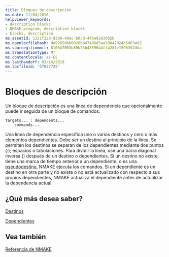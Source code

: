 ```yaml
---
title: Bloques de descripción
ms.date: 11/04/2016
helpviewer_keywords:
- description blocks
- NMAKE program, description blocks
- blocks, description
ms.assetid: 1321f228-d389-40ac-b0cd-4f6e9293602b
ms.openlocfilehash: da9265d6b0026bb47496d3aa58847824b5d634d2
ms.sourcegitcommit: 8105b7003b89b73b4359644ff4281e1595352dda
ms.translationtype: MT
ms.contentlocale: es-ES
ms.lasthandoff: 03/14/2019
ms.locfileid: "57827725"
---
```

# <a name="description-blocks"></a>Bloques de descripción

Un bloque de descripción es una línea de dependencia que opcionalmente puede ir seguida de un bloque de comandos:

```
targets... : dependents...
    commands...
```

Una línea de dependencia especifica uno o varios destinos y cero o más elementos dependientes. Debe ser un destino al principio de la línea. Se permiten los destinos se separan de los dependientes mediante dos puntos (:); espacios o tabulaciones. Para dividir la línea, use una barra diagonal inversa (\) después de un destino o dependientes. Si un destino no existe, tiene una marca de tiempo anterior a un dependiente, o es una [pseudodestino](pseudotargets.md), NMAKE ejecuta los comandos. Si un dependiente es un destino en otra parte y no existe o no está actualizado con respecto a sus propios dependientes, NMAKE actualiza el dependiente antes de actualizar la dependencia actual.

## <a name="what-do-you-want-to-know-more-about"></a>¿Qué más desea saber?

[Destinos](targets.md)

[Dependientes](dependents.md)

## <a name="see-also"></a>Vea también

[Referencia de NMAKE](nmake-reference.md)
